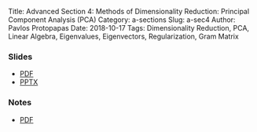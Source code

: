 Title: Advanced Section 4: Methods of Dimensionality Reduction: Principal Component Analysis (PCA)
Category: a-sections
Slug: a-sec4
Author: Pavlos Protopapas
Date: 2018-10-17
Tags: Dimensionality Reduction, PCA, Linear Algebra, Eigenvalues, Eigenvectors, Regularization, Gram Matrix


### Slides

- [PDF]({attach}presentation/Adv_Section4_Slides_PCA.pdf)
- [PPTX]({attach}presentation/Adv_Section4_Slides_PCA.pptx)


### Notes

- [PDF]({attach}notes/a-sec4-PCA.pdf)

